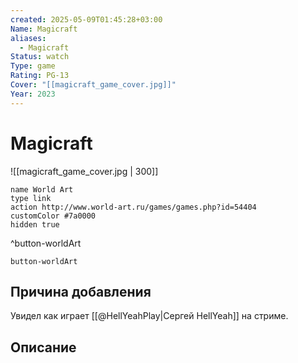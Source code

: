 ```yaml
---
created: 2025-05-09T01:45:28+03:00
Name: Magicraft
aliases:
  - Magicraft
Status: watch
Type: game
Rating: PG-13
Cover: "[[magicraft_game_cover.jpg]]"
Year: 2023
---
```


# Magicraft

![[magicraft_game_cover.jpg | 300]]


```button
name World Art
type link
action http://www.world-art.ru/games/games.php?id=54404
customColor #7a0000
hidden true
```
^button-worldArt



`button-worldArt`

## Причина добавления

Увидел как играет [[@HellYeahPlay|Сергей HellYeah]] на стриме.

## Описание


